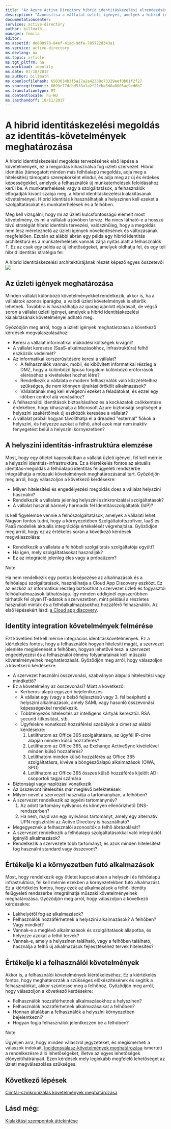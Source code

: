 ```yaml
---
title: "Az Azure Active Directory hibrid identitáskezelési elrendezésével kapcsolatos szempontok - identitás követelmények meghatározása |} Microsoft Docs"
description: "Azonosítsa a vállalat üzleti igényei, amelyek a hibrid identitáskezelési kialakításának követelményei adható meg."
documentationcenter: 
services: active-directory
author: billmath
manager: femila
editor: 
ms.assetid: de690978-84ef-41ad-9dfe-785722d343a1
ms.service: active-directory
ms.devlang: na
ms.topic: article
ms.tgt_pltfrm: na
ms.workload: identity
ms.date: 07/18/2017
ms.author: billmath
ms.openlocfilehash: 6503034b3f5a17a2a42338c73329eef0b01f2f27
ms.sourcegitcommit: 6699c77dcbd5f8a1a2f21fba3d0a0005ac9ed6b7
ms.translationtype: MT
ms.contentlocale: hu-HU
ms.lasthandoff: 10/11/2017
---
```

# <a name="determine-identity-requirements-for-your-hybrid-identity-solution"></a>A hibrid identitáskezelési megoldás az identitás-követelmények meghatározása
A hibrid identitáskezelési megoldás tervezésének első lépése a követelmények, ez a megoldás kihasználva fog üzleti szervezet.  Hibrid identitás (támogatott minden más felhőalapú megoldás, adja meg a hitelesítés) támogató szerepkörként elindul, és adja meg az új és érdekes képességekkel, amelyek a felhasználók új munkaterhelések feloldásához kerül be.  A munkaterhelések vagy a szolgáltatások, a felhasználók elfogadják kívánt szabja meg, a hibrid identitáskezelési kialakításának követelményei.  Hibrid identitás kihasználhatják a helyszínen kell ezeket a szolgáltatásokat és munkaterhelések és a felhőben.  

Meg kell vizsgálni, hogy mi az üzleti kulcsfontosságú elemeit most követelmény, és mi a vállalati a jövőben tervez. Ha nincs látható-e a hosszú távú stratégiát hibrid identitás tervezési, valószínűleg, hogy a megoldás nem lesz méretezhető az üzleti igények növekedésének és változásának megfelelően.   Ezután az alábbi ábrán egy példa egy hibrid identitás architektúra és a munkaterhelések vannak zárja nyitás alatt a felhasználók T. Ez az csak egy példa az új lehetőségeket, amelyek oldhatja fel, és egy teli hibrid identitás stratégia fel. 

A hibrid identitáskezelési architektúrájának részét képező egyes összetevői![](./media/hybrid-id-design-considerations/hybrid-identity-architechture.png)

## <a name="determine-business-needs"></a>Az üzleti igények meghatározása
Minden vállalat különböző követelményekkel rendelkezik, akkor is, ha a vállalatok azonos iparágba, a valódi üzleti követelmények is eltérők lehetnek. Továbbra is használhatja az iparág ajánlott eljárásait, de végső soron a vállalat üzleti igényei, amelyek a hibrid identitáskezelési kialakításának követelményei adható meg. 

Győződjön meg arról, hogy a üzleti igények meghatározása a következő kérdések megválaszolásához:

* Keresi a vállalat informatikai működési költségek kivágni?
* A vállalat keresése (SaaS-alkalmazásokhoz, infrastruktúra) felhő eszközök védelmét?
* Az informatikai korszerűsítésére keresi a vállalat?
  * A felhasználók vannak, mobil, és kibővített informatikai részleg a DMZ, hogy a különböző típusú forgalom különböző erőforrások eléréséhez a kivételeket hozhat létre?
  * Rendelkezik a vállalata e modern felhasználók való közzétételhez szükséges, de nem könnyen újraírási örökölt alkalmazások?
  * Vállalatának meg kell elvégezni ezeket a feladatokat, és ezzel egy időben control alá vonásához?
* A felhasználói identitások biztosításához és a kockázatok csökkentése érdekében, hogy kihasználja a Microsoft Azure biztonsági segítséget a helyszíni szakértőinek új eszközök keresése a vállalat?
* A vállalat próbál hogyan távolíthatja el a dreaded "external" fiókok a helyszíni, és helyezze azokat a felhő, ahol azok már nem inaktív fenyegetést belül a helyszíni környezetben?

## <a name="analyze-on-premises-identity-infrastructure"></a>A helyszíni identitás-infrastruktúra elemzése
Most, hogy egy ötletet kapcsolatban a vállalat üzleti igényei, fel kell mérnie a helyszíni identitás-infrastruktúra. Ez a kiértékelés fontos az aktuális identitás-megoldás a felhőalapú identitás felügyeleti rendszerbe integrálhatja a műszaki követelmények meghatározásánál tart. Győződjön meg arról, hogy válaszoljon a következő kérdésekre:

* Milyen hitelesítési és engedélyezési megoldás does a vállalat helyszíni használni? 
* Rendelkezik a vállalata jelenleg helyszíni szinkronizálási szolgáltatások?
* A vállalat használ bármely harmadik fél Identitásszolgáltatók (IdP)?

Is kell figyelembe vennie a felhőszolgáltatások, amelyek a vállalati lehet. Nagyon fontos tudni, hogy a környezetében Szolgáltatottszoftver, IaaS és PaaS modellek aktuális integrációja értékelését végrehajtása. Győződjön meg arról, hogy ez az értékelés során a következő kérdések megválaszolása:

* Rendelkezik a vállalata a felhőbeli szolgáltatás szolgáltatója együtt?
* Ha igen, mely szolgáltatásokat használják?
* Ez az integráció jelenleg éles vagy a próbaüzem?

> [!NOTE]
> Ha nem rendelkezik egy pontos leképezése az alkalmazások és a felhőalapú szolgáltatások, használhatja a Cloud App Discovery eszközt. Ez az eszköz az informatikai részleg biztosíthat a szervezet üzleti és fogyasztói felhőalkalmazások láthatósága. Így minden eddiginél egyszerűbben tárhatók fel olyan IT-adatok a szervezetben, mint például a részletes használati minták és a felhőalkalmazásokhoz hozzáférő felhasználók. Az első lépésekért lásd: [a Cloud app discovery](active-directory-cloudappdiscovery-whatis.md).
> 
> 

## <a name="evaluate-identity-integration-requirements"></a>Identity integration követelmények felmérése
Ezt követően fel kell mérnie integrációs identitáskövetelmények. Ez a kiértékelés fontos, hogy a felhasználók hogyan hitelesíti magát, a szervezet jelenléte megjelenését a felhőben, hogyan lehetővé teszi a szervezet engedélyezési és a felhasználói élmény folyamatainak kell műszaki követelményeinek meghatározását. Győződjön meg arról, hogy válaszoljon a következő kérdésekre:

* A szervezet használni összevonási, szabványon alapuló hitelesítési vagy mindkettő?
* Ez a követelmény az összevonási?  Miatt a következő:
  * Kerberos-alapú egyszeri bejelentkezés
  * A vállalat egy (vagy a belső fejlesztésű vagy 3. fél beépített) a helyszíni alkalmazások, amely SAML vagy hasonló összevonási képességekkel rendelkezik.
  * Többtényezős hitelesítés az intelligens kártyák keresztül. RSA securid-titkosítást, stb.
  * Ügyfelekre vonatkozó hozzáférési szabályok a címet az alábbi kérdésekre:
    1. Letilthatom az Office 365 szolgáltatásra, az ügyfél IP-címe alapján minden külső hozzáférés?
    2. Letilthatom az Office 365, az Exchange ActiveSync kivételével minden külső hozzáférés?
    3. Letilthatom minden külső hozzáférés az Office 365 szolgáltatásra, kivéve a böngészőalapú alkalmazások (OWA, SPO)
    4. Letilthatom az Office 365 összes külső hozzáférés kijelölt AD-csoportok tagjai számára
* Biztonsági vagy naplózási vonatkozik
* Az összevont hitelesítés már meglévő befektetések
* Milyen nevet a szervezet használja a tartományban, a felhőben?
* A szervezet rendelkezik az egyéni tartománynév?
  1. Az adott tartomány nyilvános és könnyen ellenőrizhető DNS-rendszerben?
  2. Ha nem, majd van egy nyilvános tartományt, amely egy alternatív UPN regisztrálni az Active Directory is használható?
* Megegyeznek a felhasználói azonosítók a felhő ábrázolását? 
* A szervezet rendelkezik a felhőalapú szolgáltatásokkal való integrációt igénylő alkalmazások?
* Rendelkezik a szervezete több tartományt, és azok minden hitelesítést fog használni standard vagy összevont?

## <a name="evaluate-applications-that-run-in-your-environment"></a>Értékelje ki a környezetben futó alkalmazások
Most, hogy rendelkezik egy ötletet kapcsolatban a helyszíni és felhőalapú infrastruktúra, fel kell mérnie ezekben a környezetekben futó alkalmazást. Ez a kiértékelés fontos, hogy ezek az alkalmazások a felhő-identity felügyeleti rendszerbe integrálhatja műszaki követelményeinek meghatározása. Győződjön meg arról, hogy válaszoljon a következő kérdésekre:

* Lakhelyétől fog az alkalmazások?
* Felhasználók hozzáférhetnek a helyszíni alkalmazások?  A felhőben? Vagy mindkét?
* Vannak-e a meglévő alkalmazások és szolgáltatások állapotba, és helyezze azokat a felhő tervek?
* Vannak-e, amely a helyszínen található, vagy a felhőben található, használja a felhő új alkalmazások fejlesztéséhez tervek hitelesítés?

## <a name="evaluate-user-requirements"></a>Értékelje ki a felhasználói követelmények
Akkor is, a felhasználói követelmények kiértékeléséhez. Ez a kiértékelés fontos, hogy meghatározzák a szükséges előkészítésének és segítik a felhasználókat, akkor szüntesse meg a felhőhöz. Győződjön meg arról, hogy válaszoljon a következő kérdésekre:

* Felhasználók hozzáférhetnek alkalmazásokhoz a helyszínen?
* Felhasználók hozzáférhetnek alkalmazásaikat a felhőben?
* Honnan általában a felhasználók a helyszíni környezetben bejelentkezni?
* Hogyan fogja felhasználók jelentkezzen be a felhőben?

> [!NOTE]
> Ügyeljen arra, hogy minden válaszról jegyzeteket, és megismerheti a válaszok indokait. [Incidensválasz-követelmények meghatározása](active-directory-hybrid-identity-design-considerations-incident-response-requirements.md) ismerteti a rendelkezésre álló lehetőségeket, illetve az egyes lehetőségek előnyeit/hátrányait.  Ezen kérdések mely leginkább megfelelő lehetőséget az üzleti megválaszolása szükséges.
> 
> 

## <a name="next-steps"></a>Következő lépések
[Címtár-szinkronizálás követelmények meghatározása](active-directory-hybrid-identity-design-considerations-directory-sync-requirements.md)

## <a name="see-also"></a>Lásd még:
[Kialakítási szempontok áttekintése](active-directory-hybrid-identity-design-considerations-overview.md)

